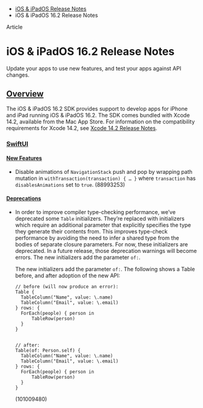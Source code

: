 - [iOS & iPadOS Release Notes](https://developer.apple.com/documentation/ios-ipados-release-notes)
- iOS & iPadOS 16.2 Release Notes

Article

# iOS & iPadOS 16.2 Release Notes

Update your apps to use new features, and test your apps against API changes.

## [Overview](https://developer.apple.com/documentation/ios-ipados-release-notes/ios-ipados-16_2-release-notes#Overview)

The iOS & iPadOS 16.2 SDK provides support to develop apps for iPhone and iPad running iOS & iPadOS 16.2. The SDK comes bundled with Xcode 14.2, available from the Mac App Store. For information on the compatibility requirements for Xcode 14.2, see [Xcode 14.2 Release Notes](https://developer.apple.com/documentation/Xcode-Release-Notes/xcode-14_2-release-notes).

### [SwiftUI](https://developer.apple.com/documentation/ios-ipados-release-notes/ios-ipados-16_2-release-notes#SwiftUI)

#### [New Features](https://developer.apple.com/documentation/ios-ipados-release-notes/ios-ipados-16_2-release-notes#New-Features)

- Disable animations of `NavigationStack` push and pop by wrapping path mutation in `withTransaction(transaction) { … }` where `transaction` has `disablesAnimations` set to `true`. (88993253)

#### [Deprecations](https://developer.apple.com/documentation/ios-ipados-release-notes/ios-ipados-16_2-release-notes#Deprecations)

- In order to improve compiler type-checking performance, we’ve deprecated some `Table` initializers. They’re replaced with initializers which require an additional parameter that explicitly specifies the type they generate their contents from. This improves type-check performance by avoiding the need to infer a shared type from the bodies of separate closure parameters. For now, these initializers are deprecated. In a future release, those deprecation warnings will become errors. The new initializers add the parameter `of:`.

  The new initializers add the parameter `of:`. The following shows a Table before, and after adoption of the new API:

  ```
  // before (will now produce an error):
  Table {
    TableColumn("Name", value: \.name)
    TableColumn("Email", value: \.email)
  } rows: {
    ForEach(people) { person in
        TableRow(person)
    }
  }


  // after:
  Table(of: Person.self) {
    TableColumn("Name", value: \.name)
    TableColumn("Email", value: \.email)
  } rows: {
    ForEach(people) { person in
        TableRow(person)
    }
  }
  ```

  (101009480)
